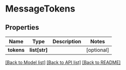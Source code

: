# MessageTokens

## Properties
Name | Type | Description | Notes
------------ | ------------- | ------------- | -------------
**tokens** | **list[str]** |  | [optional] 

[[Back to Model list]](../README.md#documentation-for-models) [[Back to API list]](../README.md#documentation-for-api-endpoints) [[Back to README]](../README.md)


